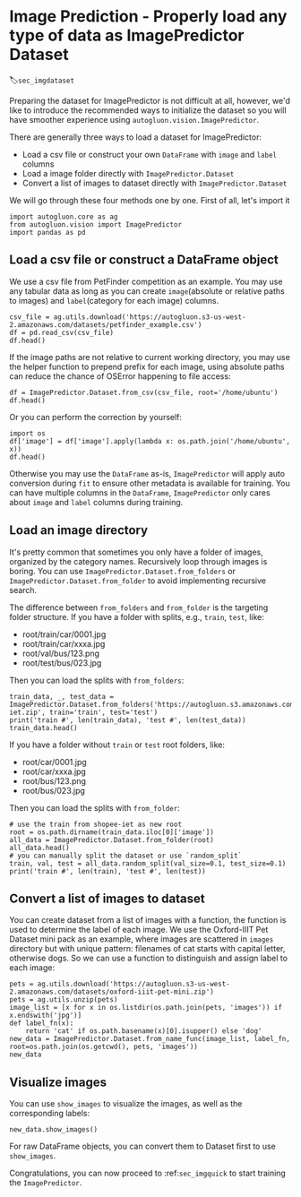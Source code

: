 # Image Prediction - Properly load any type of data as ImagePredictor Dataset
:label:`sec_imgdataset`

Preparing the dataset for ImagePredictor is not difficult at all, however, we'd like to introduce the
recommended ways to initialize the dataset so you will have smoother experience using `autogluon.vision.ImagePredictor`.

There are generally three ways to load a dataset for ImagePredictor:
- Load a csv file or construct your own `DataFrame` with `image` and `label` columns
- Load a image folder directly with `ImagePredictor.Dataset`
- Convert a list of images to dataset directly with `ImagePredictor.Dataset`

We will go through these four methods one by one. First of all, let's import it

```{.python .input}
import autogluon.core as ag
from autogluon.vision import ImagePredictor
import pandas as pd
```

## Load a csv file or construct a DataFrame object

We use a csv file from PetFinder competition as an example. You may use any tabular data as long as you can
create `image`(absolute or relative paths to images) and `label`(category for each image) columns.

```{.python .input}
csv_file = ag.utils.download('https://autogluon.s3-us-west-2.amazonaws.com/datasets/petfinder_example.csv')
df = pd.read_csv(csv_file)
df.head()
```

If the image paths are not relative to current working directory, you may use the helper function to prepend prefix for each image, using absolute paths can reduce the chance of OSError happening to file access:

```{.python .input}
df = ImagePredictor.Dataset.from_csv(csv_file, root='/home/ubuntu')
df.head()
```

Or you can perform the correction by yourself:

```{.python .input}
import os
df['image'] = df['image'].apply(lambda x: os.path.join('/home/ubuntu', x))
df.head()
```

Otherwise you may use the `DataFrame` as-is, `ImagePredictor` will apply auto conversion during `fit` to ensure other metadata is available for training. You can have multiple columns in the `DataFrame`, `ImagePredictor` only cares about `image` and `label` columns during training.

## Load an image directory

It's pretty common that sometimes you only have a folder of images, organized by the category names. Recursively loop through images is boring. You can use `ImagePredictor.Dataset.from_folders` or `ImagePredictor.Dataset.from_folder` to avoid implementing recursive search.

The difference between `from_folders` and `from_folder` is the targeting folder structure.
If you have a folder with splits, e.g., `train`, `test`, like:

- root/train/car/0001.jpg
- root/train/car/xxxa.jpg
- root/val/bus/123.png
- root/test/bus/023.jpg

Then you can load the splits with `from_folders`:

```{.python .input}
train_data, _, test_data = ImagePredictor.Dataset.from_folders('https://autogluon.s3.amazonaws.com/datasets/shopee-iet.zip', train='train', test='test')
print('train #', len(train_data), 'test #', len(test_data))
train_data.head()
```

If you have a folder without `train` or `test` root folders, like:

- root/car/0001.jpg
- root/car/xxxa.jpg
- root/bus/123.png
- root/bus/023.jpg

Then you can load the splits with `from_folder`:

```{.python .input}
# use the train from shopee-iet as new root
root = os.path.dirname(train_data.iloc[0]['image'])
all_data = ImagePredictor.Dataset.from_folder(root)
all_data.head()
# you can manually split the dataset or use `random_split`
train, val, test = all_data.random_split(val_size=0.1, test_size=0.1)
print('train #', len(train), 'test #', len(test))
```

## Convert a list of images to dataset

You can create dataset from a list of images with a function, the function is used to determine the label of each image. We use the Oxford-IIIT Pet Dataset mini pack as an example, where images are scattered in `images` directory but with unique pattern: filenames of cat starts with capital letter, otherwise dogs. So we can use a function to distinguish and assign label to each image:

```{.python .input}
pets = ag.utils.download('https://autogluon.s3-us-west-2.amazonaws.com/datasets/oxford-iiit-pet-mini.zip')
pets = ag.utils.unzip(pets)
image_list = [x for x in os.listdir(os.path.join(pets, 'images')) if x.endswith('jpg')]
def label_fn(x):
    return 'cat' if os.path.basename(x)[0].isupper() else 'dog'
new_data = ImagePredictor.Dataset.from_name_func(image_list, label_fn, root=os.path.join(os.getcwd(), pets, 'images'))
new_data
```

## Visualize images

You can use `show_images` to visualize the images, as well as the corresponding labels:

```{.python .input}
new_data.show_images()
```

For raw DataFrame objects, you can convert them to Dataset first to use `show_images`.

Congratulations, you can now proceed to :ref:`sec_imgquick` to start training the `ImagePredictor`.
